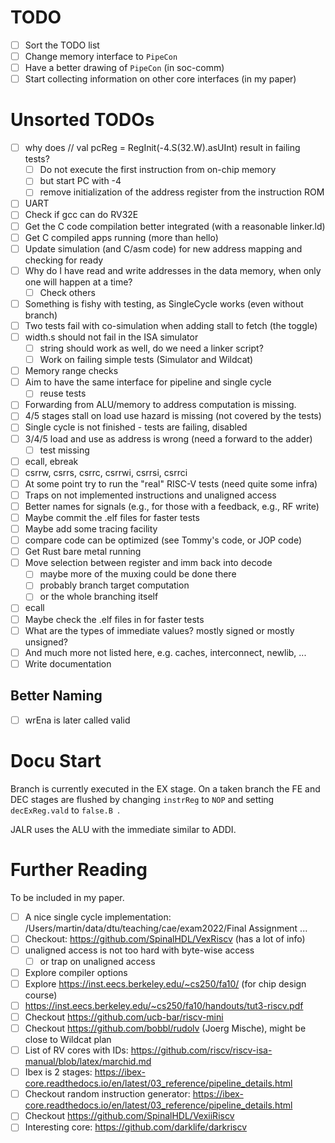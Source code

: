 # TODO

 * [ ] Sort the TODO list
 * [ ] Change memory interface to `PipeCon`
 * [ ] Have a better drawing of `PipeCon` (in soc-comm)
 * [ ] Start collecting information on other core interfaces (in my paper)

# Unsorted TODOs

 * [ ] why does // val pcReg = RegInit(-4.S(32.W).asUInt)  result in failing tests?
   - [ ] Do not execute the first instruction from on-chip memory
   - [ ] but start PC with -4
   - [ ] remove initialization of the address register from the instruction ROM
 * [ ] UART
 * [ ] Check if gcc can do RV32E
 * [ ] Get the C code compilation better integrated (with a reasonable linker.ld)
 * [ ] Get C compiled apps running (more than hello)
 * [ ] Update simulation (and C/asm code) for new address mapping and checking for ready
 * [ ] Why do I have read and write addresses in the data memory, when only one will happen at a time?
   - [ ] Check others
 * [ ] Something is fishy with testing, as SingleCycle works (even without branch)
 * [ ] Two tests fail with co-simulation when adding stall to fetch (the toggle)
 * [ ] width.s should not fail in the ISA simulator
   - [ ] string should work as well, do we need a linker script?
   - [ ] Work on failing simple tests (Simulator and Wildcat)
 * [ ] Memory range checks
 * [ ] Aim to have the same interface for pipeline and single cycle
   - [ ] reuse tests 
 * [ ] Forwarding from ALU/memory to address computation is missing.
 * [ ] 4/5 stages stall on load use hazard is missing (not covered by the tests)
 * [ ] Single cycle is not finished - tests are failing, disabled
 * [ ] 3/4/5 load and use as address is wrong (need a forward to the adder)
   - [ ] test missing
 * [ ] ecall, ebreak
 * [ ] csrrw, csrrs, csrrc, csrrwi, csrrsi, csrrci
 * [ ] At some point try to run the "real" RISC-V tests (need quite some infra)
 * [ ] Traps on not implemented instructions and unaligned access
 * [ ] Better names for signals (e.g., for those with a feedback, e.g., RF write)
 * [ ] Maybe commit the .elf files for faster tests
 * [ ] Maybe add some tracing facility
 * [ ] compare code can be optimized (see Tommy's code, or JOP code)
 * [ ] Get Rust bare metal running
 * [ ] Move selection between register and imm back into decode
   - [ ] maybe more of the muxing could be done there
   - [ ] probably branch target computation
   - [ ] or the whole branching itself
 * [ ] ecall
 * [ ] Maybe check the .elf files in for faster tests
 * [ ] What are the types of immediate values? mostly signed or mostly unsigned?
 * [ ] And much more not listed here, e.g. caches, interconnect, newlib, ...
 * [ ] Write documentation

## Better Naming

 * [ ] wrEna is later called valid

# Docu Start

Branch is currently executed in the EX stage. On a taken branch the
FE and DEC stages are flushed by changing ```instrReg``` to ```NOP```
and setting ```decExReg.vald``` to ```false.B ```.

JALR uses the ALU with the immediate similar to ADDI.

# Further Reading

To be included in my paper.

 * [ ] A nice single cycle implementation: /Users/martin/data/dtu/teaching/cae/exam2022/Final Assignment ...
 * [ ] Checkout: https://github.com/SpinalHDL/VexRiscv (has a lot of info)
 * [ ] unaligned access is not too hard with byte-wise access
   * [ ] or trap on unaligned access
 * [ ] Explore compiler options
 * [ ] Explore https://inst.eecs.berkeley.edu/~cs250/fa10/ (for chip design course)
 * [ ] https://inst.eecs.berkeley.edu/~cs250/fa10/handouts/tut3-riscv.pdf
 * [ ] Checkout https://github.com/ucb-bar/riscv-mini
 * [ ] Checkout https://github.com/bobbl/rudolv (Joerg Mische), might be close to Wildcat plan
 * [ ] List of RV cores with IDs: https://github.com/riscv/riscv-isa-manual/blob/latex/marchid.md
 * [ ] Ibex is 2 stages: https://ibex-core.readthedocs.io/en/latest/03_reference/pipeline_details.html
 * [ ] Checkout random instruction generator: https://ibex-core.readthedocs.io/en/latest/03_reference/pipeline_details.html
 * [ ] Checkout https://github.com/SpinalHDL/VexiiRiscv
 * [ ] Interesting core: https://github.com/darklife/darkriscv
